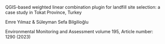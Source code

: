 QGIS-based weighted linear combination plugin for landfill site selection: a case study in Tokat Province, Turkey

Emre Yılmaz & Süleyman Sefa Bilgilioğlu 

Environmental Monitoring and Assessment volume 195, Article number: 1290 (2023) 